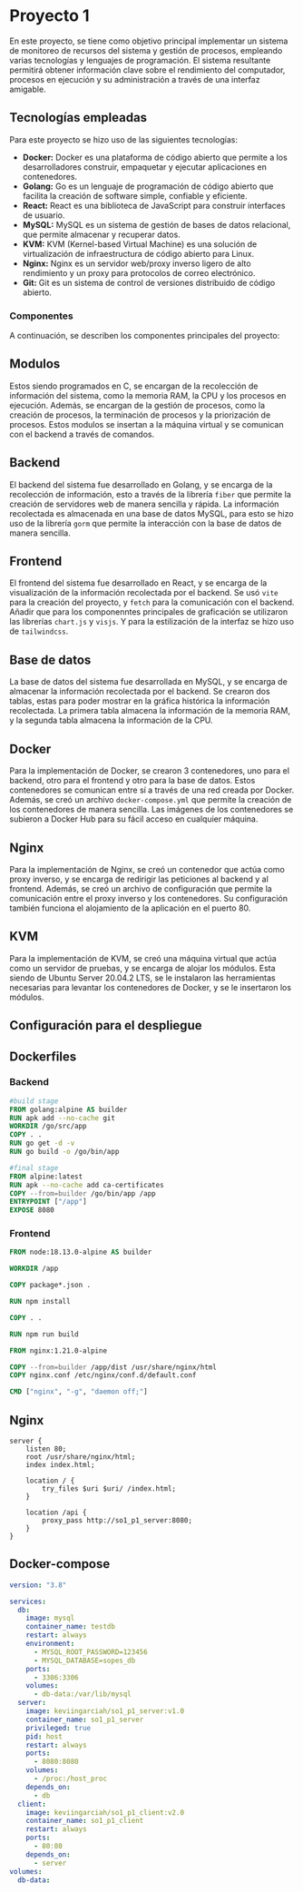 # Proyecto 1

En este proyecto, se tiene como objetivo principal implementar un sistema de monitoreo de
recursos del sistema y gestión de procesos, empleando varias tecnologías y lenguajes de
programación. El sistema resultante permitirá obtener información clave sobre el rendimiento del
computador, procesos en ejecución y su administración a través de una interfaz amigable.

## Tecnologías empleadas

Para este proyecto se hizo uso de las siguientes tecnologías:

- **Docker:** Docker es una plataforma de código abierto que permite a los desarrolladores
  construir, empaquetar y ejecutar aplicaciones en contenedores.
- **Golang:** Go es un lenguaje de programación de código abierto que facilita la creación de software simple, confiable y eficiente.
- **React:** React es una biblioteca de JavaScript para construir interfaces de usuario.
- **MySQL:** MySQL es un sistema de gestión de bases de datos relacional, que permite
  almacenar y recuperar datos.
- **KVM:** KVM (Kernel-based Virtual Machine) es una solución de virtualización de
  infraestructura de código abierto para Linux.
- **Nginx:** Nginx es un servidor web/proxy inverso ligero de alto rendimiento y un proxy
  para protocolos de correo electrónico.
- **Git:** Git es un sistema de control de versiones distribuido de código abierto.

### Componentes

A continuación, se describen los componentes principales del proyecto:

## Modulos

Estos siendo programados en C, se encargan de la recolección de información del sistema, como la memoria RAM, la CPU y los procesos en ejecución. Además, se encargan de la gestión de procesos, como la creación de procesos, la terminación de procesos y la priorización de procesos. Estos modulos se insertan a la máquina virtual y se comunican con el backend a través de comandos.

## Backend

El backend del sistema fue desarrollado en Golang, y se encarga de la recolección de información, esto a través de la librería `fiber` que permite la creación de servidores web de manera sencilla y rápida. La información recolectada es almacenada en una base de datos MySQL, para esto se hizo uso de la librería `gorm` que permite la interacción con la base de datos de manera sencilla.

## Frontend

El frontend del sistema fue desarrollado en React, y se encarga de la visualización de la información recolectada por el backend. Se usó `vite` para la creación del proyecto, y `fetch` para la comunicación con el backend. Añadir que para los componenntes principales de graficación se utilizaron las librerías `chart.js` y `visjs`. Y para la estilización de la interfaz se hizo uso de `tailwindcss`.

## Base de datos

La base de datos del sistema fue desarrollada en MySQL, y se encarga de almacenar la información recolectada por el backend. Se crearon dos tablas, estas para poder mostrar en la gráfica histórica la información recolectada. La primera tabla almacena la información de la memoria RAM, y la segunda tabla almacena la información de la CPU.

## Docker

Para la implementación de Docker, se crearon 3 contenedores, uno para el backend, otro para el frontend y otro para la base de datos. Estos contenedores se comunican entre sí a través de una red creada por Docker. Además, se creó un archivo `docker-compose.yml` que permite la creación de los contenedores de manera sencilla. Las imágenes de los contenedores se subieron a Docker Hub para su fácil acceso en cualquier máquina.

## Nginx

Para la implementación de Nginx, se creó un contenedor que actúa como proxy inverso, y se encarga de redirigir las peticiones al backend y al frontend. Además, se creó un archivo de configuración que permite la comunicación entre el proxy inverso y los contenedores. Su configuración también funciona el alojamiento de la aplicación en el puerto 80.

## KVM

Para la implementación de KVM, se creó una máquina virtual que actúa como un servidor de pruebas, y se encarga de alojar los módulos. Esta siendo de Ubuntu Server 20.04.2 LTS, se le instalaron las herramientas necesarias para levantar los contenedores de Docker, y se le insertaron los módulos.

## Configuración para el despliegue

## Dockerfiles

### Backend

```Dockerfile
#build stage
FROM golang:alpine AS builder
RUN apk add --no-cache git
WORKDIR /go/src/app
COPY . .
RUN go get -d -v
RUN go build -o /go/bin/app

#final stage
FROM alpine:latest
RUN apk --no-cache add ca-certificates
COPY --from=builder /go/bin/app /app
ENTRYPOINT ["/app"]
EXPOSE 8080
```

### Frontend

```Dockerfile
FROM node:18.13.0-alpine AS builder

WORKDIR /app

COPY package*.json .

RUN npm install

COPY . .

RUN npm run build

FROM nginx:1.21.0-alpine

COPY --from=builder /app/dist /usr/share/nginx/html
COPY nginx.conf /etc/nginx/conf.d/default.conf

CMD ["nginx", "-g", "daemon off;"]
```

## Nginx

```nginx
server {
    listen 80;
    root /usr/share/nginx/html;
    index index.html;

    location / {
        try_files $uri $uri/ /index.html;
    }

    location /api {
        proxy_pass http://so1_p1_server:8080;
    }
}
```

## Docker-compose

```yml
version: "3.8"

services:
  db:
    image: mysql
    container_name: testdb
    restart: always
    environment:
      - MYSQL_ROOT_PASSWORD=123456
      - MYSQL_DATABASE=sopes_db
    ports:
      - 3306:3306
    volumes:
      - db-data:/var/lib/mysql
  server:
    image: keviingarciah/so1_p1_server:v1.0
    container_name: so1_p1_server
    privileged: true
    pid: host
    restart: always
    ports:
      - 8080:8080
    volumes:
      - /proc:/host_proc
    depends_on:
      - db
  client:
    image: keviingarciah/so1_p1_client:v2.0
    container_name: so1_p1_client
    restart: always
    ports:
      - 80:80
    depends_on:
      - server
volumes:
  db-data:
```
